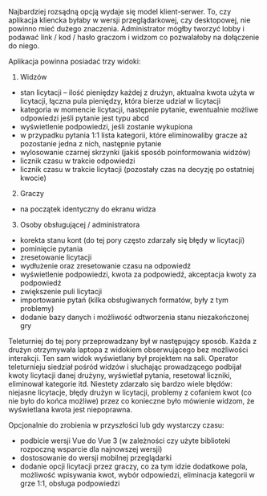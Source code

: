 Najbardziej rozsądną opcją wydaje się model klient-serwer. To, czy aplikacja kliencka byłaby w wersji przeglądarkowej, czy desktopowej, nie powinno mieć dużego znaczenia. Administrator mógłby tworzyć lobby i podawać link / kod / hasło graczom i widzom co pozwalałoby na dołączenie do niego.

Aplikacja powinna posiadać trzy widoki:
1) Widzów
- stan licytacji – ilość pieniędzy każdej z drużyn, aktualna kwota użyta w licytacji, łączna pula pieniędzy, która bierze udział w licytacji
- kategoria w momencie licytacji, następnie pytanie, ewentualnie możliwe odpowiedzi jeśli pytanie jest typu abcd
- wyświetlenie podpowiedzi, jeśli zostanie wykupiona
- w przypadku pytania 1:1 lista kategorii, które eliminowaliby gracze aż pozostanie jedna z nich, następnie pytanie
- wylosowanie czarnej skrzynki (jakiś sposób poinformowania widzów)
- licznik czasu w trakcie odpowiedzi
- licznik czasu w trakcie licytacji (pozostały czas na decyzję po ostatniej kwocie)
2) Graczy
- na początek identyczny do ekranu widza
3) Osoby obsługującej / administratora
- korekta stanu kont (do tej pory często zdarzały się błędy w licytacji)
- pominięcie pytania
- zresetowanie licytacji
- wydłużenie oraz zresetowanie czasu na odpowiedź
- wyświetlenie podpowiedzi, kwota za podpowiedź, akceptacja kwoty za podpowiedź
- zwiększenie puli licytacji
- importowanie pytań (kilka obsługiwanych formatów, były z tym problemy)
- dodanie bazy danych i możliwość odtworzenia stanu niezakończonej gry

Teleturniej do tej pory przeprowadzany był w następujący sposób. Każda z drużyn otrzymywała laptopa z widokiem obserwującego bez możliwości interakcji. Ten sam widok wyświetlany był projektem na sali. Operator teleturnieju siedział pośród widzów i słuchając prowadzącego podbijał kwoty licytacji danej drużyny, wyświetlał pytania, resetował liczniki, eliminował kategorie itd. Niestety zdarzało się bardzo wiele błędów: niejasne licytacje, błędy drużyn w licytacji, problemy z cofaniem kwot (co nie było do końca możliwe) przez co konieczne było mówienie widzom, że wyświetlana kwota jest niepoprawna.

Opcjonalnie do zrobienia w przyszłości lub gdy wystarczy czasu:
- podbicie wersji Vue do Vue 3 (w zależności czy użyte biblioteki rozpoczną wsparcie dla najnowszej wersji)
- dostosowanie do wersji mobilnej przeglądarki
- dodanie opcji licytacji przez graczy, co za tym idzie dodatkowe pola, możliwość wpisywania kwot, wybór odpowiedzi, eliminacja kategorii w grze 1:1, obsługa podpowiedzi